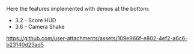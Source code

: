 Here the features implemented with demos at the bottom: 
- 3.2 - Score HUD
- 3.6 - Camera Shake

  


https://github.com/user-attachments/assets/109e966f-e802-4ef2-a6c6-b23140d23ad5

